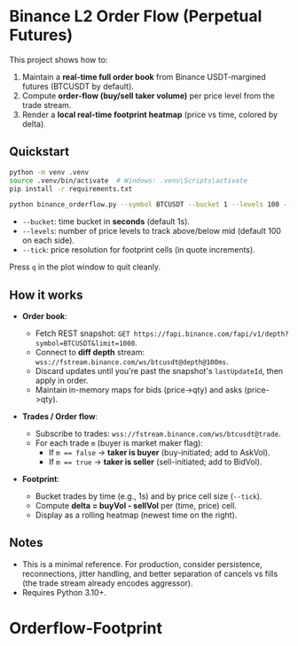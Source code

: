# Binance L2 Order Flow (Perpetual Futures)

This project shows how to:
1. Maintain a **real-time full order book** from Binance USDT-margined futures (BTCUSDT by default).
2. Compute **order-flow (buy/sell taker volume)** per price level from the trade stream.
3. Render a **local real-time footprint heatmap** (price vs time, colored by delta).

## Quickstart

```bash
python -m venv .venv
source .venv/bin/activate  # Windows: .venv\Scripts\activate
pip install -r requirements.txt

python binance_orderflow.py --symbol BTCUSDT --bucket 1 --levels 100 --tick 0.5
```

- `--bucket`: time bucket in **seconds** (default 1s).
- `--levels`: number of price levels to track above/below mid (default 100 on each side).
- `--tick`: price resolution for footprint cells (in quote increments).

Press `q` in the plot window to quit cleanly.

## How it works

- **Order book**:
  - Fetch REST snapshot: `GET https://fapi.binance.com/fapi/v1/depth?symbol=BTCUSDT&limit=1000`.
  - Connect to **diff depth** stream: `wss://fstream.binance.com/ws/btcusdt@depth@100ms`.
  - Discard updates until you're past the snapshot's `lastUpdateId`, then apply in order.
  - Maintain in-memory maps for bids (price->qty) and asks (price->qty).

- **Trades / Order flow**:
  - Subscribe to trades: `wss://fstream.binance.com/ws/btcusdt@trade`.
  - For each trade `m` (buyer is market maker flag):
    - If `m == false` → **taker is buyer** (buy-initiated; add to AskVol).
    - If `m == true`  → **taker is seller** (sell-initiated; add to BidVol).

- **Footprint**:
  - Bucket trades by time (e.g., 1s) and by price cell size (`--tick`).
  - Compute **delta = buyVol - sellVol** per (time, price) cell.
  - Display as a rolling heatmap (newest time on the right).

## Notes

- This is a minimal reference. For production, consider persistence, reconnections, jitter handling,
  and better separation of cancels vs fills (the trade stream already encodes aggressor).
- Requires Python 3.10+.
# Orderflow-Footprint
